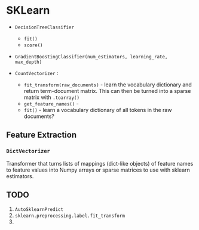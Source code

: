 # SKLearn


* `DecisionTreeClassifier`
	* `fit()`
	* `score()`


* `GradientBoostingClassifier(num_estimators, learning_rate, max_depth)`
	


* `CountVectorizer` : 
	* `fit_transform(raw_documents)` - learn the vocabulary dictionary and return term-document matrix. This can then be turned into a sparse matrix with `.toarray()`
	* `get_feature_names()` - 
	* `fit()` - learn a vocabulary dictionary of all tokens in the raw documents?

## Feature Extraction

### `DictVectorizer`

Transformer that turns lists of mappings (dict-like objects) of feature names to feature values into Numpy arrays or sparse matrices to use with sklearn estimators.



## TODO

1. `AutoSklearnPredict`
2. `sklearn.preprocessing.label.fit_transform`
3. 

